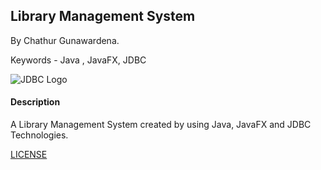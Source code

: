 ## Library Management System

By Chathur Gunawardena.

Keywords - Java , JavaFX, JDBC

![JDBC Logo](https://cdn.lynda.com/course/779748/779748-636851423308322531-16x9.jpg)

#### Description

A Library Management System created by using Java, JavaFX and JDBC Technologies.

[LICENSE](LICENSE)